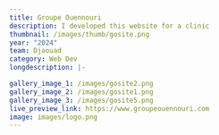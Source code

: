 ```yaml
---
title: Groupe Ouennouri
description: I developed this website for a clinic
thumbnail: /images/thumb/gosite.png
year: "2024"
team: Djaouad
category: Web Dev
longdescription: |-

gallery_image_1: /images/gosite2.png
gallery_image_2: /images/gosite1.png
gallery_image_3: /images/gosite5.png
live_preview_link: https://www.groupeouennouri.com
image: images/logo.png
---
```


